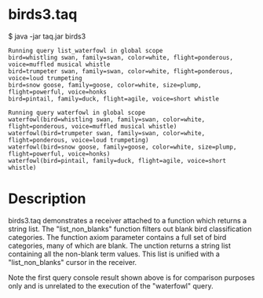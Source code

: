 # birds3.taq

$ java -jar taq.jar birds3

    Running query list_waterfowl in global scope 
    bird=whistling swan, family=swan, color=white, flight=ponderous, voice=muffled musical whistle
    bird=trumpeter swan, family=swan, color=white, flight=ponderous, voice=loud trumpeting
    bird=snow goose, family=goose, color=white, size=plump, flight=powerful, voice=honks
    bird=pintail, family=duck, flight=agile, voice=short whistle
    
    Running query waterfowl in global scope 
    waterfowl(bird=whistling swan, family=swan, color=white, flight=ponderous, voice=muffled musical whistle)
    waterfowl(bird=trumpeter swan, family=swan, color=white, flight=ponderous, voice=loud trumpeting)
    waterfowl(bird=snow goose, family=goose, color=white, size=plump, flight=powerful, voice=honks)
    waterfowl(bird=pintail, family=duck, flight=agile, voice=short whistle)

# Description

birds3.taq demonstrates a receiver attached to a function which returns a string list.
The "list_non_blanks" function filters out blank bird classification categories. 
The function axiom parameter contains a full set of bird categories, many of which are blank. The
unction returns a string list containing all the non-blank term values. This list is unified with 
a "list_non_blanks" cursor in the receiver.

Note the first query console result shown above is for comparison purposes 
only and is unrelated to the execution of the "waterfowl" query.